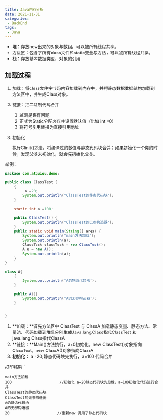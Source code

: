 ```yaml
---
title: Java内存分析
date: 2021-11-01
categories:
 - BackEnd
tags:
 - Java
---
```



* 堆：存放new出来的对象与数组，可以被所有线程共享。
* 方法区：包含了所有class文件和static变量与方法，可以被所有线程共享。
* 栈：存放基本数据类型、对象的引用

## 加载过程

1. 加载：将class文件字节码内容加载到内存中，并将静态数据数据结构加载到方法区中，并生成Class对象。

2. 链接：把二进制代码合并

   1. 监测是否有问题
   2. 正式为Static分配内存并设置默认值（比如 int =0）
   3. 将符号引用替换为直接引用地址

3. 初始化

   执行Clinit()方法，将编译过的数值与静态代码块合并；如果初始化一个类的时候，发现父类未初始化，就会先初始化父类。



举例：

```java
package com.atguigu.demo;

public class ClassTest {
    {
         a =20;
        System.out.println("ClassTest的静态代码块");
    }

    static int a =100;

    public ClassTest() {
        System.out.println("ClassTest的无参构造器");
    }
    public static void main(String[] args) {
        System.out.println("main方法加载");
        System.out.println(a);
        ClassTest classTest = new ClassTest();
        A e = new A();
        System.out.println(a);
    }
}

class A{
    {
        System.out.println("A的静态代码块");
    }

    public A(){
        System.out.println("A的无参构造器");
    }


}
```

1. **加载：**首先方法区中 ClassTest 与 ClassA 加载静态变量、静态方法、常量池、代码加载到堆里分别生成Java.lang.Class指代ClassTest 和java.lang.Class指代ClassA
2. **链接：**Main()方法执行，a=0初始化。new ClassTest()对象指向ClassTest，new ClassA()对象指向ClassA
3. **初始化：** a =20;静态代码块先执行，a=100 代码合并

打印结果：

```
main方法加载
100                      //初始化 a=20静态代码块先加载，a=100初始化代码进行合并
ClassTest的静态代码块
ClassTest的无参构造器
A的静态代码块
A的无参构造器
20						//重新new 调用了静态代码块
```

